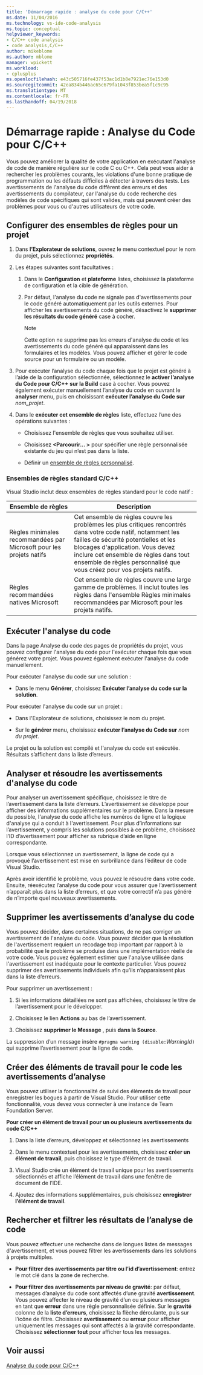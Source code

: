 ```yaml
---
title: 'Démarrage rapide : analyse du code pour C/C++'
ms.date: 11/04/2016
ms.technology: vs-ide-code-analysis
ms.topic: conceptual
helpviewer_keywords:
- C/C++ code analysis
- code analysis,C/C++
author: mikeblome
ms.author: mblome
manager: wpickett
ms.workload:
- cplusplus
ms.openlocfilehash: e43c505716fe437f53ac1d1b8e7921ec76e153d0
ms.sourcegitcommit: 42ea834b446ac65c679fa1043f853bea5f1c9c95
ms.translationtype: MT
ms.contentlocale: fr-FR
ms.lasthandoff: 04/19/2018
---
```

# <a name="quickstart-code-analysis-for-cc"></a>Démarrage rapide : Analyse du Code pour C/C++

Vous pouvez améliorer la qualité de votre application en exécutant l'analyse de code de manière régulière sur le code C ou C++. Cela peut vous aider à rechercher les problèmes courants, les violations d'une bonne pratique de programmation ou les défauts difficiles à détecter à travers des tests. Les avertissements de l'analyse du code diffèrent des erreurs et des avertissements du compilateur, car l'analyse du code recherche des modèles de code spécifiques qui sont valides, mais qui peuvent créer des problèmes pour vous ou d'autres utilisateurs de votre code.

## <a name="configure-rule-sets-for-a-project"></a>Configurer des ensembles de règles pour un projet

1. Dans **l’Explorateur de solutions**, ouvrez le menu contextuel pour le nom du projet, puis sélectionnez **propriétés**.

2. Les étapes suivantes sont facultatives :

    1. Dans le **Configuration** et **plateforme** listes, choisissez la plateforme de configuration et la cible de génération.

    2. Par défaut, l'analyse du code ne signale pas d'avertissements pour le code généré automatiquement par les outils externes. Pour afficher les avertissements du code généré, désactivez le **supprimer les résultats du code généré** case à cocher.

        > [!NOTE]
        > Cette option ne supprime pas les erreurs d'analyse du code et les avertissements du code généré qui apparaissent dans les formulaires et les modèles. Vous pouvez afficher et gérer le code source pour un formulaire ou un modèle.

3. Pour exécuter l’analyse du code chaque fois que le projet est généré à l’aide de la configuration sélectionnée, sélectionnez le **activer l’analyse du Code pour C/C++ sur la Build** case à cocher. Vous pouvez également exécuter manuellement l’analyse du code en ouvrant le **analyser** menu, puis en choisissant **exécuter l’analyse du Code sur** *nom_projet*.

4. Dans le **exécuter cet ensemble de règles** liste, effectuez l’une des opérations suivantes :

    - Choisissez l'ensemble de règles que vous souhaitez utiliser.

    - Choisissez  **\<Parcourir... >** pour spécifier une règle personnalisée existante du jeu qui n’est pas dans la liste.

    - Définir un [ensemble de règles personnalisé](../code-quality/how-to-create-a-custom-rule-set.md).

### <a name="standard-cc-rule-sets"></a>Ensembles de règles standard C/C++

Visual Studio inclut deux ensembles de règles standard pour le code natif :

|Ensemble de règles|Description|
|--------------|-----------------|
|Règles minimales recommandées par Microsoft pour les projets natifs|Cet ensemble de règles couvre les problèmes les plus critiques rencontrés dans votre code natif, notamment les failles de sécurité potentielles et les blocages d'application. Vous devez inclure cet ensemble de règles dans tout ensemble de règles personnalisé que vous créez pour vos projets natifs.|
|Règles recommandées natives Microsoft|Cet ensemble de règles couvre une large gamme de problèmes. Il inclut toutes les règles dans l'ensemble Règles minimales recommandées par Microsoft pour les projets natifs.|

## <a name="run-code-analysis"></a>Exécuter l'analyse du code

Dans la page Analyse du code des pages de propriétés du projet, vous pouvez configurer l'analyse du code pour l'exécuter chaque fois que vous générez votre projet. Vous pouvez également exécuter l'analyse du code manuellement.

Pour exécuter l'analyse du code sur une solution :

- Dans le menu **Générer**, choisissez **Exécuter l’analyse du code sur la solution**.

 Pour exécuter l'analyse du code sur un projet :

- Dans l'Explorateur de solutions, choisissez le nom du projet.

- Sur le **générer** menu, choisissez **exécuter l’analyse du Code sur** *nom du projet*.

 Le projet ou la solution est compilé et l'analyse du code est exécutée. Résultats s’affichent dans la liste d’erreurs.

## <a name="analyze-and-resolve-code-analysis-warnings"></a>Analyser et résoudre les avertissements d'analyse du code

Pour analyser un avertissement spécifique, choisissez le titre de l’avertissement dans la liste d’erreurs. L’avertissement se développe pour afficher des informations supplémentaires sur le problème. Dans la mesure du possible, l'analyse du code affiche les numéros de ligne et la logique d'analyse qui a conduit à l'avertissement. Pour plus d’informations sur l’avertissement, y compris les solutions possibles à ce problème, choisissez l’ID d’avertissement pour afficher sa rubrique d’aide en ligne correspondante.

Lorsque vous sélectionnez un avertissement, la ligne de code qui a provoqué l’avertissement est mise en surbrillance dans l’éditeur de code Visual Studio.

Après avoir identifié le problème, vous pouvez le résoudre dans votre code. Ensuite, réexécutez l’analyse du code pour vous assurer que l’avertissement n’apparaît plus dans la liste d’erreurs, et que votre correctif n’a pas généré de n’importe quel nouveaux avertissements.

## <a name="suppress-code-analysis-warnings"></a>Supprimer les avertissements d’analyse du code

Vous pouvez décider, dans certaines situations, de ne pas corriger un avertissement de l'analyse du code. Vous pouvez décider que la résolution de l'avertissement requiert un recodage trop important par rapport à la probabilité que le problème se produise dans une implémentation réelle de votre code. Vous pouvez également estimer que l'analyse utilisée dans l'avertissement est inadéquate pour le contexte particulier. Vous pouvez supprimer des avertissements individuels afin qu’ils n’apparaissent plus dans la liste d’erreurs.

Pour supprimer un avertissement :

1. Si les informations détaillées ne sont pas affichées, choisissez le titre de l’avertissement pour le développer.

2. Choisissez le lien **Actions** au bas de l’avertissement.

3. Choisissez **supprimer le Message** , puis **dans la Source**.

 La suppression d’un message insère `#pragma warning (disable:`*WarningId*`)` qui supprime l’avertissement pour la ligne de code.

## <a name="create-work-items-for-code-analysis-warnings"></a>Créer des éléments de travail pour le code les avertissements d’analyse

Vous pouvez utiliser la fonctionnalité de suivi des éléments de travail pour enregistrer les bogues à partir de Visual Studio. Pour utiliser cette fonctionnalité, vous devez vous connecter à une instance de Team Foundation Server.

**Pour créer un élément de travail pour un ou plusieurs avertissements du code C/C++**

1. Dans la liste d’erreurs, développez et sélectionnez les avertissements

2. Dans le menu contextuel pour les avertissements, choisissez **créer un élément de travail**, puis choisissez le type d’élément de travail.

3. Visual Studio crée un élément de travail unique pour les avertissements sélectionnés et affiche l’élément de travail dans une fenêtre de document de l’IDE.

4. Ajoutez des informations supplémentaires, puis choisissez **enregistrer l’élément de travail**.

## <a name="search-and-filter-code-analysis-results"></a>Rechercher et filtrer les résultats de l’analyse de code

Vous pouvez effectuer une recherche dans de longues listes de messages d'avertissement, et vous pouvez filtrer les avertissements dans les solutions à projets multiples.

- **Pour filtrer des avertissements par titre ou l’id d’avertissement**: entrez le mot clé dans la zone de recherche.

- **Pour filtrer des avertissements par niveau de gravité**: par défaut, messages d’analyse du code sont affectés d’une gravité **avertissement**. Vous pouvez affecter le niveau de gravité d’un ou plusieurs messages en tant que **erreur** dans une règle personnalisée définie. Sur le **gravité** colonne de la **liste d’erreurs**, choisissez la flèche déroulante, puis sur l’icône de filtre. Choisissez **avertissement** ou **erreur** pour afficher uniquement les messages qui sont affectés à la gravité correspondante. Choisissez **sélectionner tout** pour afficher tous les messages.

## <a name="see-also"></a>Voir aussi

[Analyse du code pour C/C++](../code-quality/code-analysis-for-c-cpp-overview.md)